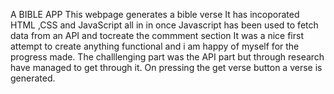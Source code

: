 A BIBLE APP
 This webpage generates a bible verse 
 It has incoporated HTML ,CSS and JavaScript all in in once
 Javascript has been used to fetch data from an API and tocreate the commment section 
 It was a nice first attempt to create anything functional and i am happy of myself for the progress made.
 The challlenging part was the API part but through research  have managed to get through it.
 On pressing the get verse button a verse is generated.
 
 
